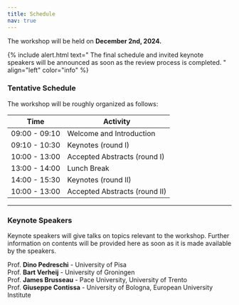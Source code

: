 ```yaml
---
title: Schedule
nav: true
---
```

The workshop will be held on **December 2nd, 2024.** 

{% include alert.html text="
The final schedule and invited keynote speakers will be announced as soon as the review process is completed.
" align="left" color="info" %}


### Tentative Schedule

The workshop will be roughly organized as follows:

| Time          | Activity                          |
|---------------|-----------------------------------|
| 09:00 - 09:10 | Welcome and Introduction          |
| 09:10 - 10:30 | Keynotes (round I)                |
| 10:00 - 13:00 | Accepted Abstracts (round I)      |
| 13:00 - 14:00 | Lunch Break                       |
| 14:00 - 15:30 | Keynotes (round II)               |
| 10:00 - 13:00 | Accepted Abstracts (round II)     |

---


### Keynote Speakers
Keynote speakers will give talks on topics relevant to the workshop. Further information on contents will be provided here as soon as it is made available by the speakers.

Prof. **Dino Pedreschi** - University of Pisa<br>
Prof. **Bart Verheij** - University of Groningen<br>
Prof. **James Brusseau** - Pace University, University of Trento<br>
Prof. **Giuseppe Contissa** - University of Bologna, European University Institute